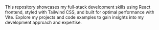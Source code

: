 This repository showcases my full-stack development skills using React frontend, styled with Tailwind CSS, and built for optimal performance with Vite. Explore my projects and code examples to gain insights into my development approach and expertise.
